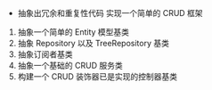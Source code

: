 - 抽象出冗余和重复性代码 实现一个简单的 CRUD 框架

1. 抽象一个简单的 Entity 模型基类
2. 抽象 Repository 以及 TreeRepository 基类
3. 抽象订阅者基类
4. 抽象一个基础的 CRUD 服务类
5. 构建一个 CRUD 装饰器已是实现的控制器基类
